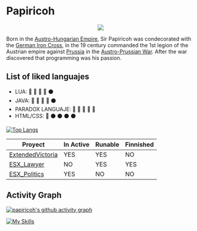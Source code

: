 # Papiricoh
<p align="center">
  <a href="https://github.com/DenverCoder1/readme-typing-svg"><img src="https://readme-typing-svg.herokuapp.com?lines=Multiplatform+Software+Developer;ML%20|%20Paradox Games%20|%20FiveM Servers%20;&center=true&width=500&height=50"></a>
</p>

Born in the [Austro-Hungarian Empire](https://en.wikipedia.org/wiki/Austria-Hungary), Sir Papiricoh was condecorated with the [German Iron Cross](https://en.wikipedia.org/wiki/Iron_Cross), in the 19 century commanded the 1st legion of the Austrian empire against [Prussia](https://en.wikipedia.org/wiki/Prussia) in the [Austro-Prussian War](https://en.wikipedia.org/wiki/Austro-Prussian_War). After the war discovered that programming was his passion.

## List of liked languajes

- LUA: 🔘 🔘 🔘 🔘 ⚫️
- JAVA: 🔘 🔘 🔘 🔘 ⚫️
- PARADOX LANGUAJE: 🔘 🔘 🔘 🔘 🔘
- HTML/CSS: 🔘 ⚫️ ⚫️ ⚫️ ⚫️

[![Top Langs](https://github-readme-stats.vercel.app/api/top-langs/?username=papiricoh&layout=compact&theme=synthwave)](https://github.com/papiricoh/github-readme-stats)

| Proyect     | In Active | Runable | Finnished |
| ---      | ---       | --- | ---|
| [ExtendedVictoria](https://github.com/papiricoh/extendedTimeline) | YES | YES | NO |
| [ESX_Lawyer](https://github.com/papiricoh/esx_lawyer) | NO | YES | YES |
| [ESX_Politics](esx_politics) | YES | NO | NO |

## Activity Graph
[![papiricoh's github activity graph](https://activity-graph.herokuapp.com/graph?username=papiricoh&theme=react-dark)](https://github.com/papiricoh/github-readme-activity-graph)

[![My Skills](https://skillicons.dev/icons?i=java,lua,html&perline=3)](https://skillicons.dev)
